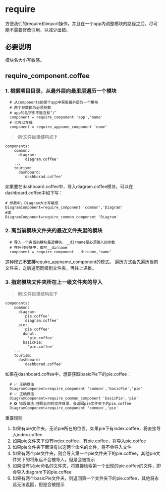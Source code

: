 # require
方便我们的require和import操作，并且在一个app内调整模块的路径之后，尽可能不需要修改引用，以减少出错。
## 必要说明
模块名大小写敏感。

## require_component.coffee

### 1. 根据项目目录，从最外层向最里层遍历一个模块

```coffee-script
  # 从components的某个app中获取最外层的一个模块
  # 两个参数都为必须参数
  # app的名字中不能含有‘/’
  component = require_component 'app','name'
  # 也可以写成
  component = require_appname_component 'name'
```
> 例:文件目录结构如下
```coffee-script
components:
    common:
      diagram:
        'diagram.coffee'
    ...
    tourism:
      dashboard:
        'dashborad.coffee'
```
如果要在dashboard.coffee中，导入diagram.coffee模块，可以在dashboard.coffee中如下写：
```coffee-script
# 参数中，Diagram大小写敏感
DiagramComponent=require_component 'common','Diagram'
#或
DiagramComponent=require_common_component 'Diagram'
```


### 2. 离当前模块文件夹的最近文件夹里的模块
```coffee-script
  # 导入一个离当前模块最近模块，__dirname是必须输入的参数
  # 在任何模块中，都写__dirname
  component = require_component __dirname,'name'
```
这种模式**不支持**require_appname_component的模式。
遍历方式会先遍历当前文件夹，之后遍历同级别文件夹，再往上递推。

### 3. 指定模块文件夹所在上一级文件夹的导入
> 例:文件目录结构如下
```coffee-script
components:
    common:
      diagram:
        'pie.coffee'
        'diagram.coffee'
      pie:
        'pie.coffee'
        donut:
          'pie.coffee'
        basicPie:
          'pie.coffee'
    ···
    tourism:
      dashboard:
        'dashborad.coffee'
```
如果在dashboard.coffee中，想要获取basicPie下的pie.coffee：
```coffee-script
  # ✅ 正确做法
  DiagramComponent=require_component 'common','basicPie','pie'
  # ✅ 正确做法
  DiagramComponent=require_common_component 'basicPie','pie'
  # ❎ 错误做法:按照此时的文件目录，会返回pie文件夹下的pie.coffee
  DiagramComponent=require_component 'common','pie'
```
重要规则
1. 如果有pie文件夹，无论pie所在的位置，如果pie下有index.coffee，将直接导入index.coffee
2. 如果pie文件夹下没有index.coffee，有pie.coffee，将导入pie.coffee
3. 如果pie文件夹下面没有以这两个命名的文件，将不会导入文件
4. 如果有两个pie文件夹，则会导入第一个pie文件夹下的pie.coffee，其他pie文件夹下的将永远不会被导入，但是会被提示
5. 如果没有以pie命名的文件夹，将直接检索第一个出现的pie.coffee的文件，即会导入diagram下的pie.coffee
6. 如果有两个basicPie文件夹，则返回第一个文件夹下的pie.coffee，其他将永远无法返回，但是会被提示
